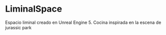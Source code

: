 # LiminalSpace
Espacio liminal creado en Unreal Engine 5.
Cocina inspirada en la escena de jurassic park 
